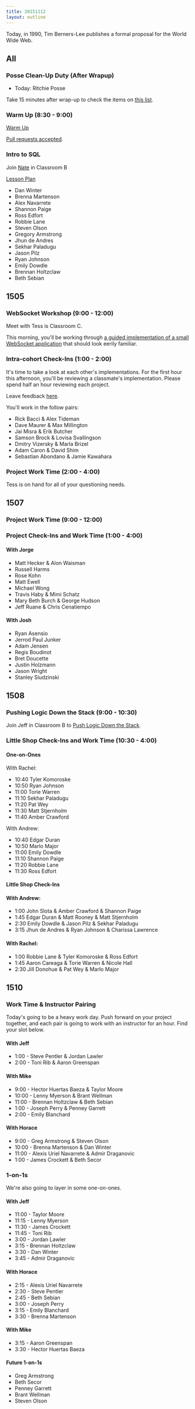 ```yaml
---
title: 20151112
layout: outline
---
```


Today, in 1990, Tim Berners-Lee publishes a formal proposal for the World Wide Web.

## All

### Posse Clean-Up Duty (After Wrapup)

* Today: Ritchie Posse

Take 15 minutes after wrap-up to check the items on [this list](https://gist.github.com/rwarbelow/f5cfe4333402d043ef2e).

### Warm Up (8:30 - 9:00)

[Warm Up](https://thewarmup.herokuapp.com)

[Pull requests accepted](https://github.com/mikedao/the-warm-up).

### Intro to SQL

Join [Nate](https://twitter.com/neight) in Classroom B

[Lesson Plan](https://github.com/turingschool/lesson_plans/blob/master/ruby_02-web_applications_with_ruby/introduction_to_sql.markdown)

* Dan Winter
* Brenna Martenson
* Alex Navarrete
* Shannon Paige
* Ross Edfort
* Robbie Lane
* Steven Olson
* Gregory Armstrong
* Jhun de Andres
* Sekhar Paladugu
* Jason Pilz
* Ryan Johnson
* Emily Dowdle
* Brennan Holtzclaw
* Beth Sebian

## 1505

### WebSocket Workshop (9:00 - 12:00)

Meet with Tess is Classroom C.

This morning, you'll be working through [a guided implementation of a small WebSocket application][ww] that should look eerily familiar.

[ww]: https://github.com/turingschool/lesson_plans/blob/master/ruby_04-apis_and_scalability/websockets_workshop.markdown

### Intra-cohort Check-Ins (1:00 - 2:00)

It's time to take a look at each other's implementations. For the first hour this afternoon, you'll be reviewing a classmate's implementation. Please spend half an hour reviewing each project.

Leave feedback [here](https://public.etherpad-mozilla.org/p/real-time-intracohort-1505).

You'll work in the follow pairs:

* Rick Bacci & Alex Tideman
* Dave Maurer & Max Millington
* Jai Misra & Erik Butcher
* Samson Brock & Lovisa Svallingson
* Dmitry Vizersky & Marla Brizel
* Adam Caron & David Shim
* Sebastian Abondano & Jamie Kawahara

### Project Work Time (2:00 - 4:00)

Tess is on hand for all of your questioning needs.

## 1507

### Project Work Time (9:00 - 12:00)

### Project Check-Ins and Work Time (1:00 - 4:00)

#### With Jorge

* Matt Hecker & Alon Waisman
* Russell Harms
* Rose Kohn
* Matt Ewell
* Michael Wong
* Travis Haby & Mimi Schatz
* Mary Beth Burch & George Hudson
* Jeff Ruane & Chris Cenatiempo

#### With Josh

* Ryan Asensio
* Jerrod Paul Junker
* Adam Jensen
* Regis Boudinot
* Bret Doucette
* Justin Holzmann
* Jason Wright
* Stanley Siudzinski

## 1508

### Pushing Logic Down the Stack (9:00 - 10:30)

Join Jeff in Classroom B to [Push Logic Down the Stack](http://tutorials.jumpstartlab.com/topics/architecture/pushing_logic_down_the_stack.html).

### Little Shop Check-Ins and Work Time (10:30 - 4:00)

#### One-on-Ones

With Rachel:

* 10:40 Tyler Komoroske
* 10:50 Ryan Johnson
* 11:00 Torie Warren
* 11:10 Sekhar Paladugu
* 11:20 Pat Wey
* 11:30 Matt Stjernholm
* 11:40 Amber Crawford

With Andrew:

* 10:40 Edgar Duran
* 10:50 Marlo Major
* 11:00 Emily Dowdle
* 11:10 Shannon Paige
* 11:20 Robbie Lane
* 11:30 Ross Edfort

#### Little Shop Check-Ins

#### With Andrew:

* 1:00 John Slota & Amber Crawford & Shannon Paige
* 1:45 Edgar Duran & Matt Rooney & Matt Stjernholm
* 2:30 Emily Dowdle & Jason Pilz & Sekhar Paladugu
* 3:15 Jhun de Andres & Ryan Johnson & Charissa Lawrence

#### With Rachel:

* 1:00 Robbie Lane & Tyler Komoroske & Ross Edfort
* 1:45 Aaron Careaga & Torie Warren & Nicole Hall
* 2:30 Jill Donohue & Pat Wey & Marlo Major

## 1510

### Work Time & Instructor Pairing

Today's going to be a heavy work day. Push forward on your project together, and each pair is going to work with an instructor for an hour. Find your slot below.

#### With Jeff

* 1:00 - Steve Pentler & Jordan Lawler
* 2:00 - Toni Rib & Aaron Greenspan

#### With Mike

* 9:00 - Hector Huertas Baeza & Taylor Moore
* 10:00 - Lenny Myerson & Brant Wellman
* 11:00 - Brennan Holtzclaw & Beth Sebian
* 1:00 - Joseph Perry & Penney Garrett
* 2:00 - Emily Blanchard

#### With Horace

* 9:00 - Greg Armstrong & Steven Olson
* 10:00 - Brenna Martenson & Dan Winter
* 11:00 - Alexis Uriel Navarrete & Admir Draganovic
* 1:00 - James Crockett & Beth Secor

### 1-on-1s

We're also going to layer in some one-on-ones.

#### With Jeff

* 11:00 - Taylor Moore
* 11:15 - Lenny Myerson
* 11:30 - James Crockett
* 11:45 - Toni Rib
* 3:00 - Jordan Lawler
* 3:15 - Brennan Holtzclaw
* 3:30 - Dan Winter
* 3:45 - Admir Draganovic

#### With Horace

* 2:15 - Alexis Uriel Navarrete
* 2:30 - Steve Pentler
* 2:45 - Beth Sebian
* 3:00 - Joseph Perry
* 3:15 - Emily Blanchard
* 3:30 - Brenna Martenson

#### With Mike

* 3:15 - Aaron Greenspan
* 3:30 - Hector Huertas Baeza

#### Future 1-on-1s

* Greg Armstrong
* Beth Secor
* Penney Garrett
* Brant Wellman
* Steven Olson
